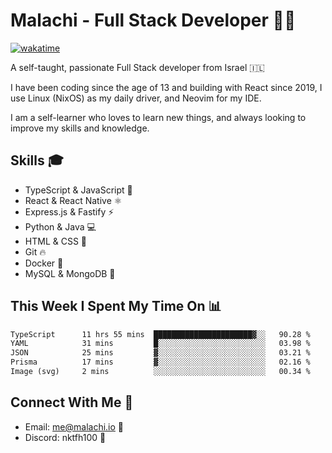 # Malachi - Full Stack Developer 🚀🔥
[![wakatime](https://wakatime.com/badge/user/112ec769-e669-4b78-a46f-cf4343930741.svg)](https://wakatime.com/@112ec769-e669-4b78-a46f-cf4343930741)

A self-taught, passionate Full Stack developer from Israel 🇮🇱

I have been coding since the age of 13 and building with React since 2019, I use Linux (NixOS) as my daily driver, and Neovim for my IDE.

I am a self-learner who loves to learn new things, and always looking to improve my skills and knowledge.

## Skills 🎓
- TypeScript & JavaScript 💎
- React & React Native ⚛️
- Express.js & Fastify ⚡️
- Python & Java 💻
- HTML & CSS 🎨
- Git 🔥
- Docker 🐳
- MySQL & MongoDB 💾

## This Week I Spent My Time On 📊
<!--START_SECTION:waka-->

```txt
TypeScript      11 hrs 55 mins  ██████████████████████▓░░   90.28 %
YAML            31 mins         █░░░░░░░░░░░░░░░░░░░░░░░░   03.98 %
JSON            25 mins         ▓░░░░░░░░░░░░░░░░░░░░░░░░   03.21 %
Prisma          17 mins         ▓░░░░░░░░░░░░░░░░░░░░░░░░   02.16 %
Image (svg)     2 mins          ░░░░░░░░░░░░░░░░░░░░░░░░░   00.34 %
```

<!--END_SECTION:waka-->


## Connect With Me 📱
- Email: me@malachi.io 📧
- Discord: nktfh100 👾

